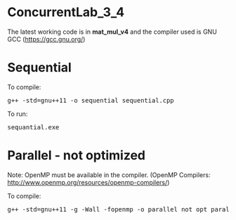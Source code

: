 # ConcurrentLab_3_4

The latest working code is in <b>mat_mul_v4</b> and the compiler used is GNU GCC (https://gcc.gnu.org/)

# Sequential

To compile: 
<pre>g++ -std=gnu++11 -o sequential sequential.cpp</pre>

To run: 
<pre>sequantial.exe</pre>

# Parallel - not optimized

Note: OpenMP must be available in the compiler. (OpenMP Compilers: http://www.openmp.org/resources/openmp-compilers/)

To compile:
<pre>g++ -std=gnu++11 -g -Wall -fopenmp -o parallel_not_opt parallel_not_opt.cpp</pre>
